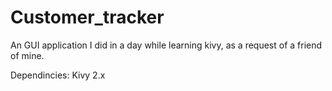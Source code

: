 # Customer_tracker
An GUI application I did  in a day while learning kivy, as a request of a friend of mine.


Dependincies:
  Kivy 2.x
